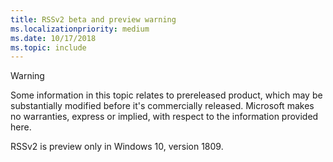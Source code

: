 ```yaml
---
title: RSSv2 beta and preview warning
ms.localizationpriority: medium
ms.date: 10/17/2018
ms.topic: include
---
```


> [!WARNING]
> Some information in this topic relates to prereleased product, which may be substantially modified before it's commercially released. Microsoft makes no warranties, express or implied, with respect to the information provided here.
>
> RSSv2 is preview only in Windows 10, version 1809.

